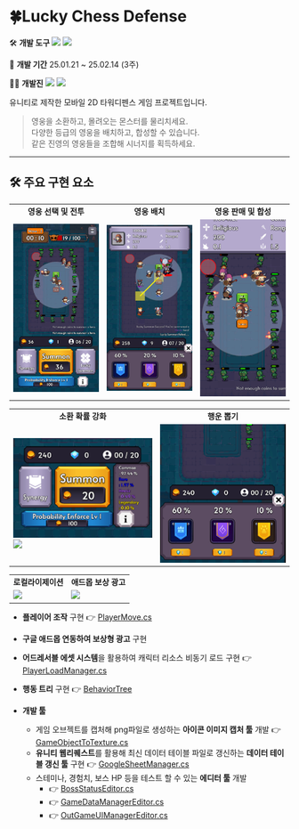 #  🍀Lucky Chess Defense

🛠️ **개발 도구**
 <img src="https://img.shields.io/badge/C%23-80247B?style=flat-square&logo=csharp&logoColor=white"/> <img src="https://img.shields.io/badge/Unity-000000?style=flat-square&logo=unity&logoColor=white"/>

📅 **개발 기간**
 25.01.21 ~ 25.02.14 (3주)

🧑‍💻 **개발진**
 <img src="https://img.shields.io/badge/민지규-80247B?style=flat-square&logo=&logoColor=white"/> <img src="https://img.shields.io/badge/정희재-005E9D?style=flat-square&logo=&logoColor=white"/> 

유니티로 제작한 모바일 2D 타워디펜스 게임 프로젝트입니다.

> 영웅을 소환하고, 몰려오는 몬스터를 물리치세요.  
> 다양한 등급의 영웅을 배치하고, 합성할 수 있습니다.  
> 같은 진영의 영웅들을 조합해 시너지를 획득하세요.

---

## 🛠️ 주요 구현 요소
<table>
  <tr>
    <td align="center"><strong>영웅 선택 및 전투</strong></td>
    <td align="center"><strong>영웅 배치</strong></td>
    <td align="center"><strong>영웅 판매 및 합성</strong></td>
  </tr>
  <tr>
    <td><img src="./Screenshots/영웅 전투.png" width="250"/></td>
    <td><img src="./Screenshots/프로젝트 소개 2.png" width="250"/></td>
    <td><img src="./Screenshots/영웅 합성 전.png" width="250"/></td>
  </tr>
</table>

<table>
  <tr>
    <td align="center"><strong>소환 확률 강화</strong></td>
    <td align="center"><strong>행운 뽑기</strong></td>
  </tr>
  <tr>
    <td><img src="./Screenshots/확률 강화.png" width="260"/><img src="./Screenshot/가챠결과.png" width="255"/></td>
    <td><img src="./Screenshots/행운 뽑기.png" width="250"/></td>
  </tr>
 
</table>
<table>
  <tr>
    <td align="center"><strong>로컬라이제이션</strong></td>
    <td align="center"><strong>애드몹 보상 광고</strong></td>
  </tr>
  <tr>
    <td><img src="./Screenshot/설정화면.png" width="250"/></td>
    <td><img src="./Screenshot/광고.jpg" width="500"/></td>
  </tr>
</table>

- **플레이어 조작** 구현 👉 [PlayerMove.cs](https://github.com/KALI-UM/Unity-AnimalBreakOut/blob/main/Assets/Scripts/Player/PlayerMove.cs)
   
- **구글 애드몹 연동하여 보상형 광고** 구현

- **어드레서블 에셋 시스템**을 활용하여 캐릭터 리소스 비동기 로드 구현 👉 [PlayerLoadManager.cs](https://github.com/KALI-UM/Unity-AnimalBreakOut/blob/main/Assets/Scripts/Managers/PlayerLoadManager.cs)

- **행동 트리** 구현 👉 [BehaviorTree](https://github.com/KALI-UM/Unity-AnimalBreakOut/tree/main/Assets/Scripts/BehaviourTree)
  
- **개발 툴**
  - 게임 오브젝트를 캡처해 png파일로 생성하는 **아이콘 이미지 캡처 툴** 개발 👉 [GameObjectToTexture.cs](https://github.com/KALI-UM/Unity-AnimalBreakOut/blob/main/Assets/Scripts/IconStudio/GameObjectToTexture.cs#L22)
  - **유니티 웹리퀘스트**를 활용해 최신 데이터 테이블 파일로 갱신하는 **데이터 테이블 갱신 툴** 구현 👉 [GoogleSheetManager.cs](https://github.com/KALI-UM/Unity-AnimalBreakOut/blob/main/Assets/Scripts/Managers/GoogleSheetManager.cs#L59)
  - 스테미나, 경험치, 보스 HP 등을 테스트 할 수 있는 **에디터 툴** 개발
    - 👉 [BossStatusEditor.cs](https://github.com/KALI-UM/Unity-AnimalBreakOut/blob/main/Assets/Editor/BossStatusEditor.cs)
    - 👉 [GameDataManagerEditor.cs](https://github.com/KALI-UM/Unity-AnimalBreakOut/blob/main/Assets/Editor/GameDataManagerEditor.cs)
    - 👉 [OutGameUIManagerEditor.cs](https://github.com/KALI-UM/Unity-AnimalBreakOut/blob/main/Assets/Editor/OutGameUIManagerEditor.cs)

